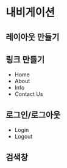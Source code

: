 # 내비게이션


## 레이아웃 만들기
## 링크 만들기

- Home
- About
- Info
- Contact Us


## 로그인/로그아웃
- Login
- Logout

## 검색창

